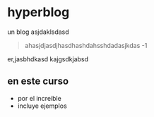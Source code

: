 # hyperblog
un blog asjdaklsdasd
>ahasjdjasdjhasdhashdahsshdadasjkdas
>-1

er,jasbhdkasd
kajgsdkjabsd

## en este curso
*  por el increible
* incluye ejemplos